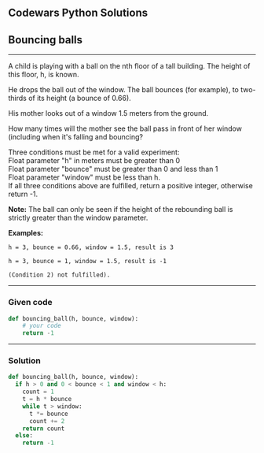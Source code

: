 
Codewars Python Solutions
---
## Bouncing balls <br>
---

A child is playing with a ball on the nth floor of a tall building. The height of this floor, h, is known.

He drops the ball out of the window. The ball bounces (for example), to two-thirds of its height (a bounce of 0.66).

His mother looks out of a window 1.5 meters from the ground.

How many times will the mother see the ball pass in front of her window (including when it's falling and bouncing?

Three conditions must be met for a valid experiment:<br>
Float parameter "h" in meters must be greater than 0<br>
Float parameter "bounce" must be greater than 0 and less than 1<br>
Float parameter "window" must be less than h.<br>
If all three conditions above are fulfilled, return a positive integer, otherwise return -1.

**Note:**
The ball can only be seen if the height of the rebounding ball is strictly greater than the window parameter.

**Examples:**
```
h = 3, bounce = 0.66, window = 1.5, result is 3

h = 3, bounce = 1, window = 1.5, result is -1 

(Condition 2) not fulfilled).
```
---
### Given code
```python
def bouncing_ball(h, bounce, window):
    # your code
    return -1
```
---
### Solution
```python
def bouncing_ball(h, bounce, window):
  if h > 0 and 0 < bounce < 1 and window < h:
    count = 1
    t = h * bounce
    while t > window:
      t *= bounce
      count += 2
    return count
  else:
    return -1
```
